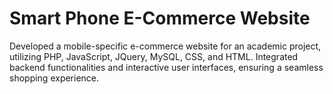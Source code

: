 # Smart Phone E-Commerce Website 

Developed a mobile-specific e-commerce website for an academic project, utilizing PHP, JavaScript, JQuery, MySQL, CSS, and HTML. Integrated backend functionalities and interactive user interfaces, ensuring a seamless shopping experience.
